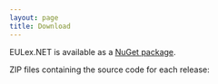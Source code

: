 ```yaml
---
layout: page
title: Download
---
```


EULex.NET is available as a [NuGet package](https://www.nuget.org/packages/EULex/).

ZIP files containing the source code for each release: <a href="https://github.com/EULexNET/EULex.NET/releases"><span class="far fa-file-archive fa-lg"></span></a>
